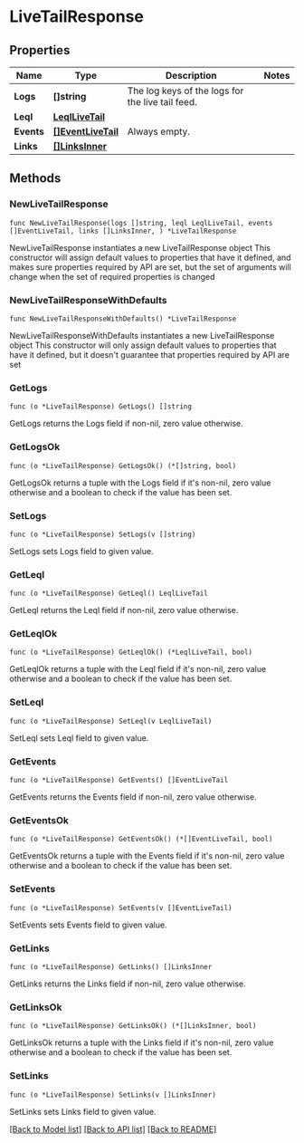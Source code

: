 # LiveTailResponse

## Properties

Name | Type | Description | Notes
------------ | ------------- | ------------- | -------------
**Logs** | **[]string** | The log keys of the logs for the live tail feed. | 
**Leql** | [**LeqlLiveTail**](LeqlLiveTail.md) |  | 
**Events** | [**[]EventLiveTail**](EventLiveTail.md) | Always empty.  | 
**Links** | [**[]LinksInner**](LinksInner.md) |  | 

## Methods

### NewLiveTailResponse

`func NewLiveTailResponse(logs []string, leql LeqlLiveTail, events []EventLiveTail, links []LinksInner, ) *LiveTailResponse`

NewLiveTailResponse instantiates a new LiveTailResponse object
This constructor will assign default values to properties that have it defined,
and makes sure properties required by API are set, but the set of arguments
will change when the set of required properties is changed

### NewLiveTailResponseWithDefaults

`func NewLiveTailResponseWithDefaults() *LiveTailResponse`

NewLiveTailResponseWithDefaults instantiates a new LiveTailResponse object
This constructor will only assign default values to properties that have it defined,
but it doesn't guarantee that properties required by API are set

### GetLogs

`func (o *LiveTailResponse) GetLogs() []string`

GetLogs returns the Logs field if non-nil, zero value otherwise.

### GetLogsOk

`func (o *LiveTailResponse) GetLogsOk() (*[]string, bool)`

GetLogsOk returns a tuple with the Logs field if it's non-nil, zero value otherwise
and a boolean to check if the value has been set.

### SetLogs

`func (o *LiveTailResponse) SetLogs(v []string)`

SetLogs sets Logs field to given value.


### GetLeql

`func (o *LiveTailResponse) GetLeql() LeqlLiveTail`

GetLeql returns the Leql field if non-nil, zero value otherwise.

### GetLeqlOk

`func (o *LiveTailResponse) GetLeqlOk() (*LeqlLiveTail, bool)`

GetLeqlOk returns a tuple with the Leql field if it's non-nil, zero value otherwise
and a boolean to check if the value has been set.

### SetLeql

`func (o *LiveTailResponse) SetLeql(v LeqlLiveTail)`

SetLeql sets Leql field to given value.


### GetEvents

`func (o *LiveTailResponse) GetEvents() []EventLiveTail`

GetEvents returns the Events field if non-nil, zero value otherwise.

### GetEventsOk

`func (o *LiveTailResponse) GetEventsOk() (*[]EventLiveTail, bool)`

GetEventsOk returns a tuple with the Events field if it's non-nil, zero value otherwise
and a boolean to check if the value has been set.

### SetEvents

`func (o *LiveTailResponse) SetEvents(v []EventLiveTail)`

SetEvents sets Events field to given value.


### GetLinks

`func (o *LiveTailResponse) GetLinks() []LinksInner`

GetLinks returns the Links field if non-nil, zero value otherwise.

### GetLinksOk

`func (o *LiveTailResponse) GetLinksOk() (*[]LinksInner, bool)`

GetLinksOk returns a tuple with the Links field if it's non-nil, zero value otherwise
and a boolean to check if the value has been set.

### SetLinks

`func (o *LiveTailResponse) SetLinks(v []LinksInner)`

SetLinks sets Links field to given value.



[[Back to Model list]](../README.md#documentation-for-models) [[Back to API list]](../README.md#documentation-for-api-endpoints) [[Back to README]](../README.md)


